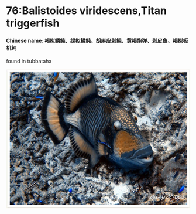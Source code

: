 # 76:Balistoides viridescens,Titan triggerfish

#### Chinese name: 褐拟鳞鲀、绿拟鳞鲀、胡麻皮剥鲀、黄褐炮弹、剥皮鱼、褐拟板机鲀

found in tubbataha

![](../.gitbook/assets/balistoides-viridescens.jpg)


